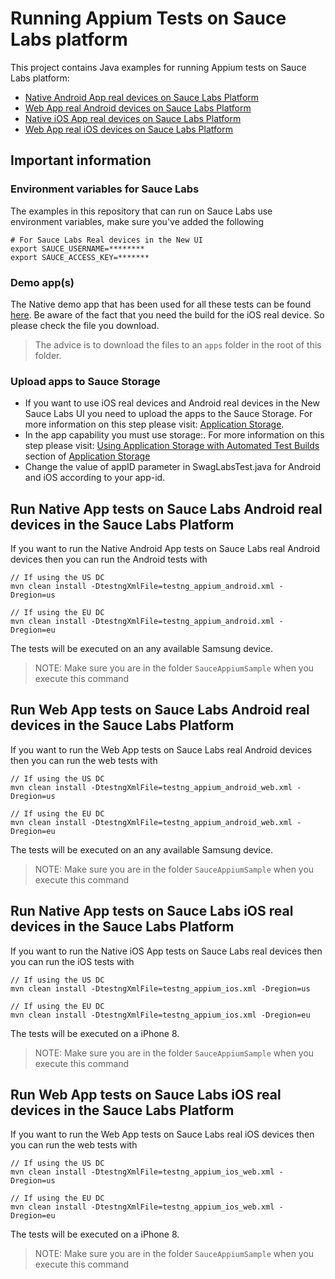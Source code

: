 # Running Appium Tests on Sauce Labs platform
This project contains Java examples for running Appium tests on Sauce Labs platform:

- [Native Android App real devices on Sauce Labs Platform](#run-native-app-tests-on-sauce-labs-android-real-devices-in-the-sauce-labs-platform)
- [Web App real Android devices on Sauce Labs Platform](#run-web-app-tests-on-sauce-labs-android-real-devices-in-the-sauce-labs-platform)
- [Native iOS App real devices on Sauce Labs Platform](#run-native-app-tests-on-sauce-labs-ios-real-devices-in-the-sauce-labs-platform)
- [Web App real iOS devices on Sauce Labs Platform](#run-web-app-tests-on-sauce-labs-ios-real-devices-in-the-sauce-labs-platform)

## Important information
### Environment variables for Sauce Labs
The examples in this repository that can run on Sauce Labs use environment variables, make sure you've added the following

    # For Sauce Labs Real devices in the New UI
    export SAUCE_USERNAME=********
    export SAUCE_ACCESS_KEY=*******
    
### Demo app(s)
The Native demo app that has been used for all these tests can be found [here](https://github.com/saucelabs/sample-app-mobile/releases).
Be aware of the fact that you need the build for the iOS real device. So please check the file you download.

> The advice is to download the files to an `apps` folder in the root of this folder.

### Upload apps to Sauce Storage
* If you want to use iOS real devices and Android real devices in the New Sauce Labs UI you need to upload the apps to the Sauce Storage.
For more information on this step please visit: [Application Storage](https://wiki.saucelabs.com/display/DOCS/Application+Storage).
* In the app capability you must use storage:<app-id>. For more information on this step please visit: [Using Application Storage with Automated Test Builds](https://wiki.saucelabs.com/display/DOCSDEV/Application+Storage#ApplicationStorage-UsingApplicationStoragewithAutomatedTestBuilds) section of [Application Storage](https://wiki.saucelabs.com/display/DOCS/Application+Storage)
* Change the value of appID parameter in SwagLabsTest.java for Android and iOS according to your app-id.
## Run Native App tests on Sauce Labs Android real devices in the Sauce Labs Platform
If you want to run the Native Android App tests on Sauce Labs real Android devices then you can run the Android tests with

    // If using the US DC
    mvn clean install -DtestngXmlFile=testng_appium_android.xml -Dregion=us
    
    // If using the EU DC
    mvn clean install -DtestngXmlFile=testng_appium_android.xml -Dregion=eu
    
The tests will be executed on an any available Samsung device.

> NOTE: Make sure you are in the folder `SauceAppiumSample` when you execute this command

## Run Web App tests on Sauce Labs Android real devices in the Sauce Labs Platform
If you want to run the Web App tests on Sauce Labs real Android devices then you can run the web tests with

    // If using the US DC
    mvn clean install -DtestngXmlFile=testng_appium_android_web.xml -Dregion=us
    
    // If using the EU DC
    mvn clean install -DtestngXmlFile=testng_appium_android_web.xml -Dregion=eu
    
The tests will be executed on an any available Samsung device.

> NOTE: Make sure you are in the folder `SauceAppiumSample` when you execute this command

## Run Native App tests on Sauce Labs iOS real devices in the Sauce Labs Platform
If you want to run the Native iOS App tests on Sauce Labs real devices then you can run the iOS tests with

    // If using the US DC
    mvn clean install -DtestngXmlFile=testng_appium_ios.xml -Dregion=us
    
    // If using the EU DC
    mvn clean install -DtestngXmlFile=testng_appium_ios.xml -Dregion=eu
    
The tests will be executed on a iPhone 8.
> NOTE: Make sure you are in the folder `SauceAppiumSample` when you execute this command

## Run Web App tests on Sauce Labs iOS real devices in the Sauce Labs Platform
If you want to run the Web App tests on Sauce Labs real iOS devices then you can run the web tests with

    // If using the US DC
    mvn clean install -DtestngXmlFile=testng_appium_ios_web.xml -Dregion=us
    
    // If using the EU DC
    mvn clean install -DtestngXmlFile=testng_appium_ios_web.xml -Dregion=eu
    
The tests will be executed on a iPhone 8.
> NOTE: Make sure you are in the folder `SauceAppiumSample` when you execute this command
